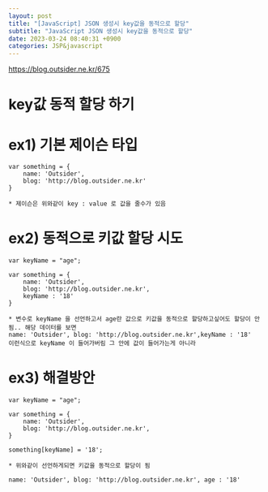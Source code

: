 ```yaml
---  
layout: post  
title: "[JavaScript] JSON 생성시 key값을 동적으로 할당"  
subtitle: "JavaScript JSON 생성시 key값을 동적으로 할당"  
date: 2023-03-24 08:40:31 +0900  
categories: JSP&javascript  
---  
```

https://blog.outsider.ne.kr/675  
  
  
# key값 동적 할당 하기  
  
ex1) 기본 제이슨 타입  
=================================================================================================================  
	var something = {   
		name: 'Outsider',  
		blog: 'http://blog.outsider.ne.kr'  
	}  
  
	* 제이슨은 위와같이 key : value 로 값을 줄수가 있음  
  
  
  
ex2) 동적으로 키값 할당 시도  
=================================================================================================================  
	var keyName = "age";  
  
	var something = {   
		name: 'Outsider',  
		blog: 'http://blog.outsider.ne.kr',  
		keyName : '18'  
	}  
  
	* 변수로 keyName 을 선언하고서 age란 값으로 키값을 동적으로 할당하고싶어도 할당이 안됨.. 해당 데이터를 보면  
	name: 'Outsider', blog: 'http://blog.outsider.ne.kr',keyName : '18'   
	이런식으로 keyName 이 들어가버림 그 안에 값이 들어가는게 아니라  
  
  
  
  
ex3) 해결방안  
=================================================================================================================  
  
	var keyName = "age";  
  
	var something = {   
		name: 'Outsider',  
		blog: 'http://blog.outsider.ne.kr',  
	}  
  
	something[keyName] = '18';  
  
	* 위와같이 선언하게되면 키값을 동적으로 할당이 됨  
  
	name: 'Outsider', blog: 'http://blog.outsider.ne.kr', age : '18'   
                                                                                                                                                                                                                                                                                                                                                                                                                                                                                                                                                                                                                                                                                                                                                                                                                                                                                                                                                                                                                                                                                                                                                              
